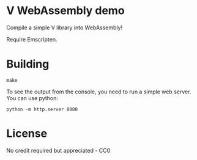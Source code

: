 # V WebAssembly demo

Compile a simple V library into WebAssembly!

Require Emscripten.

# Building

```
make
```

To see the output from the console, you need to run a simple web server.
You can use python:
```
python -m http.server 8080
```

# License
No credit required but appreciated - CC0
